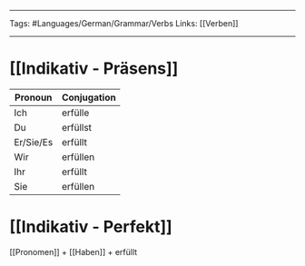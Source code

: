 ___
Tags: #Languages/German/Grammar/Verbs 
Links: [[Verben]]
___
# [[Indikativ - Präsens]]
Pronoun|Conjugation
------------ | ------------
Ich | erfülle
Du | erfüllst
Er/Sie/Es | erfüllt
Wir | erfüllen
Ihr | erfüllt
Sie | erfüllen


# [[Indikativ - Perfekt]]
[[Pronomen]] + [[Haben]] + erfüllt